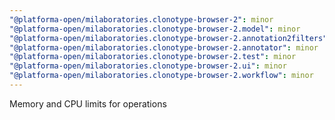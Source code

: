 ```yaml
---
"@platforma-open/milaboratories.clonotype-browser-2": minor
"@platforma-open/milaboratories.clonotype-browser-2.model": minor
"@platforma-open/milaboratories.clonotype-browser-2.annotation2filters": minor
"@platforma-open/milaboratories.clonotype-browser-2.annotator": minor
"@platforma-open/milaboratories.clonotype-browser-2.test": minor
"@platforma-open/milaboratories.clonotype-browser-2.ui": minor
"@platforma-open/milaboratories.clonotype-browser-2.workflow": minor
---
```


Memory and CPU limits for operations
